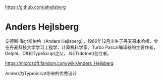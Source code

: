 
https://github.com/ahejlsberg
# Anders Hejlsberg
 



安德斯·海尔斯伯格（Anders Hejlsberg），1960年12月出生于丹麦哥本哈根，曾在丹麦科技大学学习工程学，计算机科学家。Turbo Pascal编译器的主要作者，Delphi、C#和TypeScript之父，.NET(dotnet)创立者。

https://microsoft.fandom.com/wiki/Anders_Hejlsberg



Anders为TypeScript带来的优秀设计




















































